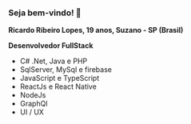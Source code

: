 ### Seja bem-vindo! 👋

**Ricardo Ribeiro Lopes, 19 anos, Suzano - SP (Brasil)**

**Desenvolvedor FullStack**

- C# .Net, Java e PHP
- SqlServer, MySql e firebase
- JavaScript e TypeScript
- ReactJs e React Native
- NodeJs
- GraphQl
- UI / UX

<!--
**RicardoRibeiro21/RicardoRibeiro21** is a ✨ _special_ ✨ repository because its `README.md` (this file) appears on your GitHub profile.

Here are some ideas to get you started:

- 🔭 I’m currently working on ...
- 🌱 I’m currently learning ...
- 👯 I’m looking to collaborate on ...
- 🤔 I’m looking for help with ...
- 💬 Ask me about ...
- 📫 How to reach me: ...
- 😄 Pronouns: ...
- ⚡ Fun fact: ...
-->
